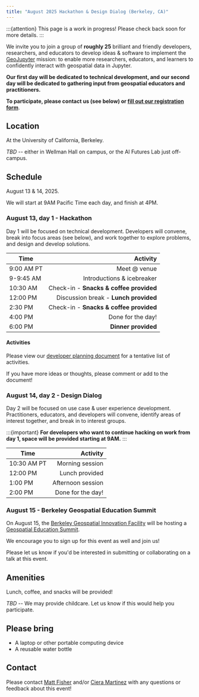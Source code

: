 ```yaml
---
title: "August 2025 Hackathon & Design Dialog (Berkeley, CA)"
---
```


:::{attention}
This page is a work in progress! Please check back soon for more details.
:::

We invite you to join a group of **roughly 25** brilliant and friendly developers,
researchers, and educators to develop ideas & software to implement the
[GeoJupyter](https://geojupyter.org) mission: to enable more researchers, educators, and
learners to confidently interact with geospatial data in Jupyter.

**Our first day will be dedicated to technical development, and our second day will be
dedicated to gathering input from geospatial educators and practitioners.**

**To participate, please contact us (see below) or
[fill out our registration form](https://forms.gle/8GkAyTvSrJ9it9J39)**.


## Location

At the University of California, Berkeley.

_TBD_ -- either in Wellman Hall on campus, or the AI Futures Lab just off-campus.


## Schedule

August 13 & 14, 2025.

We will start at 9AM Pacific Time each day, and finish at 4PM.


### August 13, day 1 - Hackathon

Day 1 will be focused on technical development.
Developers will convene, break into focus areas (see below), and work together to explore
problems, and design and develop solutions.

| Time       | Activity                                 |
|------------|-----------------------------------------:|
| 9:00 AM PT | Meet @ venue                             |
| 9-9:45 AM  | Introductions & icebreaker               |
| 10:30 AM   | Check-in - **Snacks & coffee provided**  |
| 12:00 PM   | Discussion break - **Lunch provided**    |
| 2:30 PM    | Check-in - **Snacks & coffee provided**  |
| 4:00 PM    | Done for the day!                        |
| 6:00 PM    | **Dinner provided**                      |


#### Activities

Please view our
[developer planning document](https://docs.google.com/document/d/10PqpCnGPAzJFkaCAfaQRbS3x0Y89JzbpgBzOXdxOpvU/edit?tab=t.0)
for a tentative list of activities.

If you have more ideas or thoughts, please comment or add to the document!


### August 14, day 2 - Design Dialog

Day 2 will be focused on use case & user experience development.
Practitioners, educators, and developers will convene, identify areas of interest
together, and break in to interest groups.

:::{important}
**For developers who want to continue hacking on work from day 1, space will be provided starting at 9AM.**
:::

| Time        | Activity             |
|-------------|---------------------:|
| 10:30 AM PT | Morning session      |
| 12:00 PM    | Lunch provided       |
| 1:00 PM     | Afternoon session    |
| 2:00 PM     | Done for the day!    |


### August 15 - Berkeley Geospatial Education Summit

On August 15, the [Berkeley Geospatial Innovation Facility](http://gif.berkeley.edu/)
will be hosting a
[Geospatial Education Summit](https://www.eventbrite.com/e/navigating-knowledge-baygeouc-berkeley-2025-geospatial-education-summit-tickets-1413493088879).

We encourage you to sign up for this event as well and join us!

Please let us know if you'd be interested in submitting or collaborating on a talk at
this event.


## Amenities

Lunch, coffee, and snacks will be provided!

_TBD_ -- We may provide childcare. Let us know if this would help you participate.


## Please bring

* A laptop or other portable computing device
* A reusable water bottle


## Contact

Please contact [Matt Fisher](mailto:matt.fisher@berkeley.edu) and/or
[Ciera Martinez](ccmartinez@berkeley.edu) with any questions or feedback about this
event!
